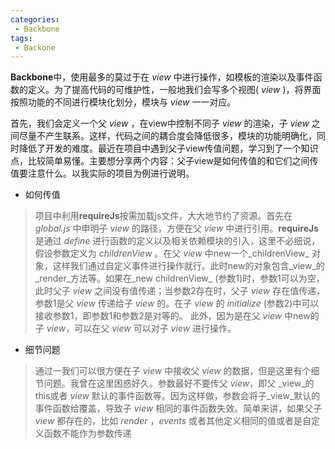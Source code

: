 ```yaml
---
categories:
 - Backbone
tags:
 - Backone
---
```

**Backbone**中，使用最多的莫过于在 _view_ 中进行操作，如模板的渲染以及事件函数的定义。为了提高代码的可维护性，一般地我们会写多个视图( _view_ )，将界面按照功能的不同进行模块化划分，模块与 _view_ 一一对应。

首先，我们会定义一个父 _view_ ，在view中控制不同子 _view_ 的渲染，子 _view_ 之间尽量不产生联系。这样，代码之间的耦合度会降低很多，模块的功能明确化，同时降低了开发的难度。最近在项目中遇到父子view传值问题，学习到了一个知识点，比较简单易懂。主要想分享两个内容：父子view是如何传值的和它们之间传值要注意什么。以我实际的项目为例进行说明。
  
 

*  如何传值    

 >  项目中利用**requireJs**按需加载js文件，大大地节约了资源。首先在 _global.js_ 中申明子 _view_ 的路径，方便在父 _view_ 中进行引用。**requireJs**是通过 _define_ 进行函数的定义以及相关依赖模块的引入，这里不必细说，假设参数定义为 _childrenView_ 。在父 _view_ 中new一个_childrenView_ 对象，这样我们通过自定义事件进行操作就行。此时new的对象包含_view_的_render_方法等。如果在_new childrenView_ (参数1)时，参数1可以为空，此时父子 _view_ 之间没有值传递；当参数2存在时，父子 _view_ 存在值传递，参数1是父 _view_ 传递给子 _view_ 的。在子 _view_ 的 _initialize_ (参数2)中可以接收参数1，即参数1和参数2是对等的。
 此外，因为是在父 _view_ 中new的子 _view_，可以在父 _view_ 可以对子 _view_ 进行操作。

* 细节问题

> 通过一我们可以很方便在子 _view_ 中接收父 _view_ 的数据，但是这里有个细节问题。我曾在这里困惑好久。参数最好不要传父 _view_，即父 _view_的this或者 _view_ 默认的事件函数等。因为这样做，参数会将子_view_默认的事件函数给覆盖，导致子 _view_ 相同的事件函数失效。简单来讲，如果父子 _view_ 都存在的，比如 _render_ ，_events_ 或者其他定义相同的值或者是自定义函数不能作为参数传递
